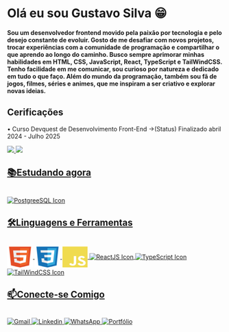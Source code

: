<h1>Olá eu sou Gustavo Silva 😁</h2>

<h4>Sou um desenvolvedor frontend movido pela paixão por tecnologia e pelo desejo constante de evoluir. Gosto de me desafiar com novos projetos, trocar experiências com a comunidade de programação e compartilhar o que aprendo ao longo do caminho.
Busco sempre aprimorar minhas habilidades em HTML, CSS, JavaScript, React, TypeScript e TailWindCSS. Tenho facilidade em me comunicar, sou curioso por natureza e dedicado em tudo o que faço.
Além do mundo da programação, também sou fã de jogos, filmes, séries e animes, que me inspiram a ser criativo e explorar novas ideias.
</h4>

<h2>Cerificações</h2>
<p>• Curso Devquest de Desenvolvimento Front-End ->(Status) Finalizado abril 2024 - Julho 2025</p>

 <div>
   <a href="https://github.com/gustavo-gsilva">
   <img height="180em" src="https://github-readme-stats.vercel.app/api?username=gustavo-gsilva&show_icons=true&theme=tokyonight&include_all_commits=true&count_private=true"/>
   <img height="180em" src="https://github-readme-stats.vercel.app/api/top-langs/?username=gustavo-gsilva&layout=compact&langs_count=6&theme=tokyonight"/>
</div>

<div>
 <h2>📚Estudando agora</h2><br>
  <img title="PostgreeSQL" align="center" alt="PostgreeSQL Icon" height="50" width="60" src="https://cdn.jsdelivr.net/gh/devicons/devicon@latest/icons/postgresql/postgresql-plain-wordmark.svg" />
</div>
    
<div style="display: inline_block">
 <h2>🛠️Linguagens e Ferramentas</h2><br>
 
  <img title="HTML" align="center" alt="HTML Icon" height="50" width="60" src="https://raw.githubusercontent.com/devicons/devicon/master/icons/html5/html5-original.svg">
  <img title="CSS" align="center" alt="CSS Icon" height="50" width="60" src="https://raw.githubusercontent.com/devicons/devicon/master/icons/css3/css3-original.svg">
  <img title="JavaScript" align="center" alt="JavaScript Icon" height="50" width="60" src="https://raw.githubusercontent.com/devicons/devicon/master/icons/javascript/javascript-plain.svg">
  <img title="ReactJS" align="center" alt="ReactJS Icon" height="50" width="60" src="https://cdn.jsdelivr.net/gh/devicons/devicon@latest/icons/react/react-original-wordmark.svg" />
  <img title="TypeScript" align="center" alt="TypeScript Icon" height="50" width="60" src="https://cdn.jsdelivr.net/gh/devicons/devicon@latest/icons/typescript/typescript-original.svg" />
  <img title="TailWindCSS" align="center" alt="TailWindCSS Icon" height="50" width="60" src="https://cdn.jsdelivr.net/gh/devicons/devicon@latest/icons/tailwindcss/tailwindcss-original.svg" />
</div>

<h2>📫Conecte-se Comigo</h2><br>

<div>
 <a href="https://mail.google.com/mail/u/0/?tab=rm&ogbl#inbox" target="_blank">
  <img alt="Gmail" src="https://img.shields.io/badge/Gmail-D14836?style=for-the-badge&logo=gmail&logoColor=white">
 </a>
 <a href="https://www.linkedin.com/in/gustavo-silva-564b9a316/" target="_blank">
  <img alt="Linkedin" src="https://img.shields.io/badge/LinkedIn-0077B5?style=for-the-badge&logo=linkedin&logoColor=white">
 </a>
 <a href="https://wa.me/93996533802" target="_blank">
  <img alt="WhatsApp" src="https://img.shields.io/badge/WhatsApp-25D366?style=for-the-badge&logo=whatsapp&logoColor=white">
 </a>
 <a href="https://gustavo-gsilva.github.io/portfolio/" target="_blank">
  <img alt="Portfólio" src="https://img.shields.io/badge/website-000000?style=for-the-badge&logo=About.me&logoColor=white">
 </a>
</div>
